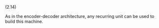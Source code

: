 (2.14)

As in the encoder-decoder architecture, any recurring unit can be used to build this
machine.